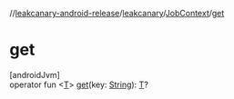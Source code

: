 //[leakcanary-android-release](../../../index.md)/[leakcanary](../index.md)/[JobContext](index.md)/[get](get.md)

# get

[androidJvm]\
operator fun &lt;[T](get.md)&gt; [get](get.md)(key: [String](https://kotlinlang.org/api/latest/jvm/stdlib/kotlin/-string/index.html)): [T](get.md)?
